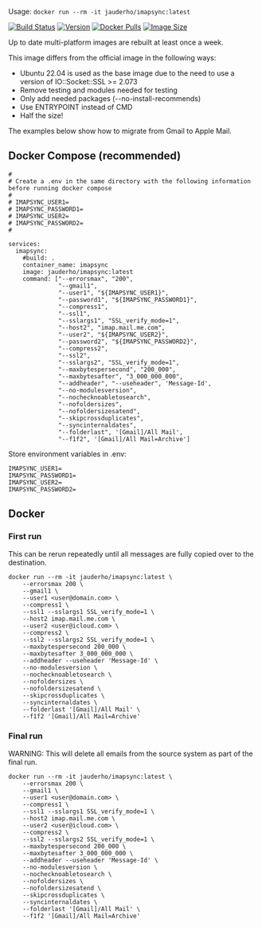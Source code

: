 
Usage: `docker run --rm -it jauderho/imapsync:latest `

[![Build Status](https://github.com/jauderho/dockerfiles/workflows/imapsync/badge.svg)](https://github.com/jauderho/dockerfiles/actions)
[![Version](https://img.shields.io/docker/v/jauderho/imapsync/latest)](https://github.com/imapsync/imapsync/)
[![Docker Pulls](https://img.shields.io/docker/pulls/jauderho/imapsync)](https://hub.docker.com/r/jauderho/imapsync/)
[![Image Size](https://img.shields.io/docker/image-size/jauderho/imapsync/latest)](https://hub.docker.com/r/jauderho/imapsync/)

Up to date multi-platform images are rebuilt at least once a week.

This image differs from the official image in the following ways:
- Ubuntu 22.04 is used as the base image due to the need to use a version of IO::Socket::SSL >= 2.073
- Remove testing and modules needed for testing
- Only add needed packages (--no-install-recommends)
- Use ENTRYPOINT instead of CMD
- Half the size!

The examples below show how to migrate from Gmail to Apple Mail.

## Docker Compose (recommended)

```
#
# Create a .env in the same directory with the following information before running docker compose
#
# IMAPSYNC_USER1=
# IMAPSYNC_PASSWORD1=
# IMAPSYNC_USER2=
# IMAPSYNC_PASSWORD2=
#

services:
  imapsync:
    #build: .
    container_name: imapsync
    image: jauderho/imapsync:latest
    command: ["--errorsmax", "200", 
              "--gmail1", 
              "--user1", "${IMAPSYNC_USER1}", 
              "--password1", "${IMAPSYNC_PASSWORD1}",
              "--compress1", 
              "--ssl1", 
              "--sslargs1", "SSL_verify_mode=1", 
              "--host2", "imap.mail.me.com", 
              "--user2", "${IMAPSYNC_USER2}", 
              "--password2", "${IMAPSYNC_PASSWORD2}", 
              "--compress2", 
              "--ssl2", 
              "--sslargs2", "SSL_verify_mode=1", 
              "--maxbytespersecond", "200_000", 
              "--maxbytesafter", "3_000_000_000", 
              "--addheader", "--useheader", 'Message-Id', 
              "--no-modulesversion", 
              "--nochecknoabletosearch", 
              "--nofoldersizes", 
              "--nofoldersizesatend", 
              "--skipcrossduplicates", 
              "--syncinternaldates", 
              "--folderlast", '[Gmail]/All Mail',  
              "--f1f2", '[Gmail]/All Mail=Archive']
```

Store environment variables in .env:

```
IMAPSYNC_USER1=
IMAPSYNC_PASSWORD1=
IMAPSYNC_USER2=
IMAPSYNC_PASSWORD2=
```

## Docker

### First run
This can be rerun repeatedly until all messages are fully copied over to the destination.

```
docker run --rm -it jauderho/imapsync:latest \
	--errorsmax 200 \
	--gmail1 \
	--user1 <user@domain.com> \
	--compress1 \
	--ssl1 --sslargs1 SSL_verify_mode=1 \
	--host2 imap.mail.me.com \
	--user2 <user@icloud.com> \
	--compress2 \
	--ssl2 --sslargs2 SSL_verify_mode=1 \
	--maxbytespersecond 200_000 \
	--maxbytesafter 3_000_000_000 \
	--addheader --useheader 'Message-Id' \
	--no-modulesversion \
	--nochecknoabletosearch \
	--nofoldersizes \
	--nofoldersizesatend \
	--skipcrossduplicates \
	--syncinternaldates \
	--folderlast '[Gmail]/All Mail' \
	--f1f2 '[Gmail]/All Mail=Archive'
```

### Final run
WARNING: This will delete all emails from the source system as part of the final run.

```
docker run --rm -it jauderho/imapsync:latest \
	--errorsmax 200 \
	--gmail1 \
	--user1 <user@domain.com> \
	--compress1 \
	--ssl1 --sslargs1 SSL_verify_mode=1 \
	--host2 imap.mail.me.com \
	--user2 <user@icloud.com> \
	--compress2 \
	--ssl2 --sslargs2 SSL_verify_mode=1 \
	--maxbytespersecond 200_000 \
	--maxbytesafter 3_000_000_000 \
	--addheader --useheader 'Message-Id' \
	--no-modulesversion \
	--nochecknoabletosearch \
	--nofoldersizes \
	--nofoldersizesatend \
	--skipcrossduplicates \
	--syncinternaldates \
	--folderlast '[Gmail]/All Mail' \
	--f1f2 '[Gmail]/All Mail=Archive'
```
